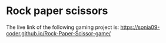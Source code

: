 # Rock paper scissors
The live link of the following gaming project is:
https://sonia09-coder.github.io/Rock-Paper-Scissor-game/
